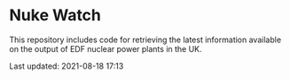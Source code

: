 # Nuke Watch

This repository includes code for retrieving the latest information available on the output of EDF nuclear power plants in the UK.

Last updated: 2021-08-18 17:13